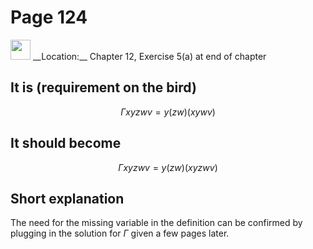 # Page 124

<img src="/pictures/correction_yellow.svg" width="32px"/>
__Location:__ Chapter 12, Exercise 5(a) at end of chapter

## It is (requirement on the bird)

$$
    \Gamma xyzwv = y(zw)(xywv)
$$

## It should become

$$
    \Gamma xyzwv = y(zw)(xyzwv)
$$

## Short explanation

The need for the missing variable in the definition
can be confirmed by plugging in the solution for
$\Gamma$ given a few pages later.
